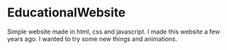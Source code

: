 # EducationalWebsite
Simple website made in html, css and javascript. I made this website a few years ago.
I wanted to try some new things and animations.
